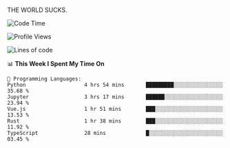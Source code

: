 THE WORLD SUCKS.

<!--START_SECTION:waka-->
![Code Time](http://img.shields.io/badge/Code%20Time-885%20hrs%2055%20mins-blue)

![Profile Views](http://img.shields.io/badge/Profile%20Views-0-blue)

![Lines of code](https://img.shields.io/badge/From%20Hello%20World%20I%27ve%20Written-1.3%20million%20lines%20of%20code-blue)

📊 **This Week I Spent My Time On** 

```text
💬 Programming Languages: 
Python                   4 hrs 54 mins       █████████░░░░░░░░░░░░░░░░   35.68 % 
Jupyter                  3 hrs 17 mins       ██████░░░░░░░░░░░░░░░░░░░   23.94 % 
Vue.js                   1 hr 51 mins        ███░░░░░░░░░░░░░░░░░░░░░░   13.53 % 
Rust                     1 hr 38 mins        ███░░░░░░░░░░░░░░░░░░░░░░   11.92 % 
TypeScript               28 mins             █░░░░░░░░░░░░░░░░░░░░░░░░   03.45 % 
```


<!--END_SECTION:waka-->

